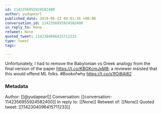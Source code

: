 ```yaml
---
id: 1142356955924582400
author: yudapearl
published_date: 2019-06-22 09:01:36 +00:00
conversation_id: 1142356955924582400
in_reply_to: None
retweet: None
quoted_tweet: 1142304096415711233
type: tweet
tags:

---
```


Unfortunately, I had to remove the Babylonian vs Greek analogy from the final version of the paper  https://t.co/KBGKcmJxM8; a reviewer insisted that this would offend ML folks. #Bookofwhy https://t.co/s1fOiB4i82

### Metadata

Author: [[@yudapearl]]
Conversation: [[conversation-1142356955924582400]]
In reply to: [[None]]
Retweet of: [[None]]
Quoted tweet: [[1142304096415711233]]
